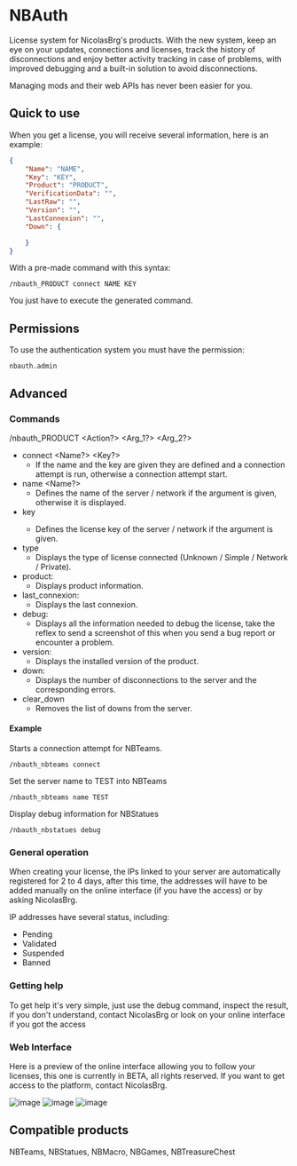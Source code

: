 # NBAuth
License system for NicolasBrg's products.
With the new system, keep an eye on your updates, connections and licenses, track the history of disconnections and enjoy better activity tracking in case of problems, with improved debugging and a built-in solution to avoid disconnections.

Managing mods and their web APIs has never been easier for you.

## Quick to use
When you get a license, you will receive several information, here is an example:
```json
{
    "Name": "NAME",
    "Key": "KEY",
    "Product": "PRODUCT",
    "VerificationData": "",
    "LastRaw": "",
    "Version": "",
    "LastConnexion": "",
    "Down": {

    }
}
```
With a pre-made command with this syntax: 
```
/nbauth_PRODUCT connect NAME KEY
```
You just have to execute the generated command.

## Permissions
To use the authentication system you must have the permission: 
```
nbauth.admin
```
 
## Advanced
### Commands
/nbauth_PRODUCT <Action?> <Arg_1?> <Arg_2?>
- connect <Name?> <Key?>
  - If the name and the key are given they are defined and a connection attempt is run, otherwise a connection attempt start.
- name <Name?>
  - Defines the name of the server / network if the argument is given, otherwise it is displayed.
- key <Key>
  - Defines the license key of the server / network if the argument is given.
- type
  - Displays the type of license connected (Unknown / Simple / Network / Private).
- product: 
  - Displays product information.
- last_connexion: 
  - Displays the last connexion.
- debug: 
  - Displays all the information needed to debug the license, take the reflex to send a screenshot of this when you send a bug report or encounter a problem.
- version: 
  - Displays the installed version of the product.
- down: 
  - Displays the number of disconnections to the server and the corresponding errors.
- clear_down
  - Removes the list of downs from the server.

#### Example
Starts a connection attempt for NBTeams.
```
/nbauth_nbteams connect
```
Set the server name to TEST into NBTeams
```
/nbauth_nbteams name TEST
```
Display debug information for NBStatues
```
/nbauth_nbstatues debug
```

### General operation
When creating your license, the IPs linked to your server are automatically registered for 2 to 4 days, after this time, the addresses will have to be added manually on the online interface (if you have the access) or by asking NicolasBrg.

IP addresses have several status, including:
- Pending
- Validated
- Suspended
- Banned

### Getting help
To get help it's very simple, just use the debug command, inspect the result, if you don't understand, contact NicolasBrg or look on your online interface if you got the access

### Web Interface
Here is a preview of the online interface allowing you to follow your licenses, this one is currently in BETA, all rights reserved. If you want to get access to the platform, contact NicolasBrg.

![image](https://user-images.githubusercontent.com/30299182/177173668-aedf39bf-8ae4-4226-a114-8f936e3c820e.png)
![image](https://user-images.githubusercontent.com/30299182/177173958-ebe55e28-b7f6-4f6d-8022-9b7ff0d2e01a.png)
![image](https://user-images.githubusercontent.com/30299182/177174092-aaa6d90b-1744-4760-9145-b32b6d1a02be.png)

## Compatible products
NBTeams, NBStatues, NBMacro, NBGames, NBTreasureChest
